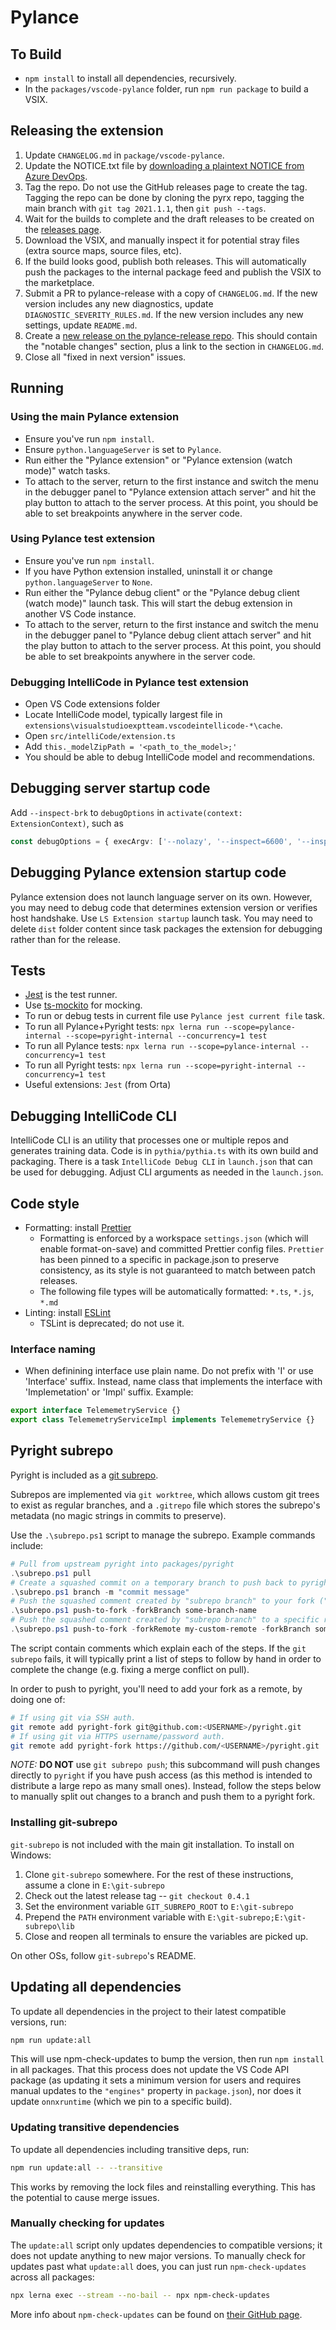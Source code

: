 # Pylance

## To Build

-   `npm install` to install all dependencies, recursively.
-   In the `packages/vscode-pylance` folder, run `npm run package` to build a VSIX.

## Releasing the extension

1. Update `CHANGELOG.md` in `package/vscode-pylance`.
1. Update the NOTICE.txt file by [downloading a plaintext NOTICE from Azure DevOps](https://mseng.visualstudio.com/DSTools/_componentGovernance/535?_a=components&typeId=103424&alerts-view-option=active).
1. Tag the repo. Do not use the GitHub releases page to create the tag. Tagging the repo can be done
   by cloning the pyrx repo, tagging the main branch with `git tag 2021.1.1`, then `git push --tags`.
1. Wait for the builds to complete and the draft releases to be created on the [releases page](https://github.com/microsoft/pyrx/releases).
1. Download the VSIX, and manually inspect it for potential stray files (extra source maps, source files, etc).
1. If the build looks good, publish both releases. This will automatically push the packages to the internal package feed and publish the VSIX to the marketplace.
1. Submit a PR to pylance-release with a copy of `CHANGELOG.md`. If the new version includes any new diagnostics, update `DIAGNOSTIC_SEVERITY_RULES.md`. If the new version includes any new settings, update `README.md`.
1. Create a [new release on the pylance-release repo](https://github.com/microsoft/pylance-release/releases/new).
   This should contain the "notable changes" section, plus a link to the section in `CHANGELOG.md`.
1. Close all "fixed in next version" issues.

## Running

### Using the main Pylance extension

-   Ensure you've run `npm install`.
-   Ensure `python.languageServer` is set to `Pylance`.
-   Run either the "Pylance extension" or "Pylance extension (watch mode)" watch tasks.
-   To attach to the server, return to the first instance and switch the menu in the debugger panel to
    "Pylance extension attach server" and hit the play button to attach to the server process.
    At this point, you should be able to set breakpoints anywhere in the server code.

### Using Pylance test extension

-   Ensure you've run `npm install`.
-   If you have Python extension installed, uninstall it or change `python.languageServer` to `None`.
-   Run either the "Pylance debug client" or the "Pylance debug client (watch mode)" launch task.
    This will start the debug extension in another VS Code instance.
-   To attach to the server, return to the first instance and switch the menu in the debugger panel to
    "Pylance debug client attach server" and hit the play button to attach to the server process.
    At this point, you should be able to set breakpoints anywhere in the server code.

### Debugging IntelliCode in Pylance test extension

-   Open VS Code extensions folder
-   Locate IntelliCode model, typically largest file in `extensions\visualstudioexptteam.vscodeintellicode-*\cache`.
-   Open `src/intelliCode/extension.ts`
-   Add `this._modelZipPath = '<path_to_the_model>;'`
-   You should be able to debug IntelliCode model and recommendations.

## Debugging server startup code

Add `--inspect-brk` to `debugOptions` in `activate(context: ExtensionContext)`, such as

```ts
const debugOptions = { execArgv: ['--nolazy', '--inspect=6600', '--inspect-brk'] };
```

## Debugging Pylance extension startup code

Pylance extension does not launch language server on its own. However, you may need to debug code that determines extension version or verifies host handshake. Use `LS Extension startup` launch task. You may need to delete `dist` folder content since task packages the extension for debugging rather than for the release.

## Tests

-   [Jest](https://jestjs.io/) is the test runner.
-   Use [ts-mockito](https://www.npmjs.com/package/ts-mockito) for mocking.
-   To run or debug tests in current file use `Pylance jest current file` task.
-   To run all Pylance+Pyright tests: `npx lerna run --scope=pylance-internal --scope=pyright-internal --concurrency=1 test`
-   To run all Pylance tests: `npx lerna run --scope=pylance-internal --concurrency=1 test`
-   To run all Pyright tests: `npx lerna run --scope=pyright-internal --concurrency=1 test`
-   Useful extensions: `Jest` (from Orta)

## Debugging IntelliCode CLI

IntelliCode CLI is an utility that processes one or multiple repos and generates training data. Code is in `pythia/pythia.ts` with its own build and packaging. There is a task `IntelliCode Debug CLI` in `launch.json` that can be used for debugging. Adjust CLI arguments as needed in the `launch.json`.

## Code style

-   Formatting: install [Prettier](https://marketplace.visualstudio.com/items?itemName=esbenp.prettier-vscode)
    -   Formatting is enforced by a workspace `settings.json` (which will enable format-on-save) and committed Prettier config files. `Prettier` has been pinned to a specific in package.json to preserve consistency, as its style is not guaranteed to match between patch releases.
    -   The following file types will be automatically formatted: `*.ts`, `*.js`, `*.md`
-   Linting: install [ESLint](https://marketplace.visualstudio.com/items?itemName=dbaeumer.vscode-eslint)
    -   TSLint is deprecated; do not use it.

### Interface naming

-   When definining interface use plain name. Do not prefix with 'I' or use 'Interface' suffix. Instead, name class that implements the interface with 'Implemetation' or 'Impl' suffix. Example:

```ts
export interface TelememetryService {}
export class TelememetryServiceImpl implements TelememetryService {}
```

## Pyright subrepo

Pyright is included as a [git subrepo](https://github.com/ingydotnet/git-subrepo).

Subrepos are implemented via `git worktree`, which allows custom git trees to exist as regular branches,
and a `.gitrepo` file which stores the subrepo's metadata (no magic strings in commits to preserve).

Use the `.\subrepo.ps1` script to manage the subrepo. Example commands include:

```ps1
# Pull from upstream pyright into packages/pyright
.\subrepo.ps1 pull
# Create a squashed commit on a temporary branch to push back to pyright
.\subrepo.ps1 branch -m "commit message"
# Push the squashed comment created by "subrepo branch" to your fork ("pyright-fork" remote, see below)
.\subrepo.ps1 push-to-fork -forkBranch some-branch-name
# Push the squashed comment created by "subrepo branch" to a specific remote.
.\subrepo.ps1 push-to-fork -forkRemote my-custom-remote -forkBranch some-branch-name
```

The script contain comments which explain each of the steps. If the `git subrepo` fails, it will
typically print a list of steps to follow by hand in order to complete the change (e.g. fixing
a merge conflict on pull).

In order to push to pyright, you'll need to add your fork as a remote, by doing one of:

```sh
# If using git via SSH auth.
git remote add pyright-fork git@github.com:<USERNAME>/pyright.git
# If using git via HTTPS username/password auth.
git remote add pyright-fork https://github.com/<USERNAME>/pyright.git
```

_NOTE:_ **DO NOT** use `git subrepo push`; this subcommand will push changes directly to `pyright`
if you have push access (as this method is intended to distribute a large repo as many small ones).
Instead, follow the steps below to manually split out changes to a branch and push them to a pyright fork.

### Installing git-subrepo

`git-subrepo` is not included with the main git installation. To install on Windows:

1. Clone `git-subrepo` somewhere. For the rest of these instructions, assume a clone in `E:\git-subrepo`
1. Check out the latest release tag -- `git checkout 0.4.1`
1. Set the environment variable `GIT_SUBREPO_ROOT` to `E:\git-subrepo`
1. Prepend the `PATH` environment variable with `E:\git-subrepo;E:\git-subrepo\lib`
1. Close and reopen all terminals to ensure the variables are picked up.

On other OSs, follow `git-subrepo`'s README.

## Updating all dependencies

To update all dependencies in the project to their latest compatible versions, run:

```sh
npm run update:all
```

This will use npm-check-updates to bump the version, then run `npm install` in all packages.
That this process does not update the VS Code API package (as updating it
sets a minimum version for users and requires manual updates to the `"engines"` property
in `package.json`), nor does it update `onnxruntime` (which we pin to a specific build).

### Updating transitive dependencies

To update all dependencies including transitive deps, run:

```sh
npm run update:all -- --transitive
```

This works by removing the lock files and reinstalling everything. This has the potential
to cause merge issues.

### Manually checking for updates

The `update:all` script only updates dependencies to compatible versions; it does not update
anything to new major versions. To manually check for updates past what `update:all` does, you
can just run `npm-check-updates` across all packages:

```sh
npx lerna exec --stream --no-bail -- npx npm-check-updates
```

More info about `npm-check-updates` can be found on [their GitHub page](https://github.com/raineorshine/npm-check-updates).
